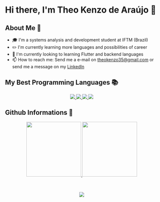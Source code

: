 # <b>Hi there, I'm Theo Kenzo de Araújo</b> 👋

## About Me 🧑

- 🎓 I'm a systems analysis and development student at IFTM (Brazil)
- ✏️ I'm currently learning more languages and possibilities of career
- 🌱 I'm currently looking to learning Flutter and backend languages
- 📫 How to reach me: Send me a e-mail on theokenzo35@gmail.com or send me a message on my [LinkedIn](https://www.linkedin.com/in/theo-kenzo-de-araujo/) 

## My Best Programming Languages 📚

<p align = "center">
  <a href = "https://learn.microsoft.com/pt-br/cpp/c-language/?view=msvc-170"> 
    <img src = "https://img.shields.io/badge/c-%2300599C.svg?style=for-the-badge&logo=c&logoColor=white">
  </a>
  <a href = "https://developer.mozilla.org/en-US/docs/Web/HTML"> 
    <img src = "https://img.shields.io/badge/html5-%23E34F26.svg?style=for-the-badge&logo=html5&logoColor=white">
  </a>
  <a href = "https://developer.mozilla.org/en-US/docs/Web/CSS"> 
    <img src = "https://img.shields.io/badge/css3-%231572B6.svg?style=for-the-badge&logo=css3&logoColor=white">
  </a>
  <a href = "https://developer.mozilla.org/pt-BR/docs/Web/JavaScript"> 
    <img src = "https://img.shields.io/badge/javascript-%23323330.svg?style=for-the-badge&logo=javascript&logoColor=%23F7DF1E">
  </a>
</p>

## Github Informations 🐙

<div align="center">
  <a href="https://github.com/TheoKenzo">
    <img height="180em" src="https://github-readme-stats.vercel.app/api?username=TheoKenzo&show_icons=true&theme=tokyonight&include_all_commits=true&count_private=true"/>
    <img height="180em" src="https://github-readme-stats.vercel.app/api/top-langs/?username=TheoKenzo&layout=compact&langs_count=7&theme=tokyonight"/>
  </a>
</div>

<p align = "center">
  <br>
  <br>
  <a href = "https://github.com/TheoKenzo">
    <img src = "https://komarev.com/ghpvc/?username=TheoKenzo&style=flat-square">
  </a>
</p>
